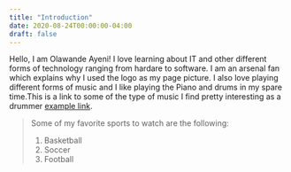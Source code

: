 ```yaml
---
title: "Introduction"
date: 2020-08-24T00:00:00-04:00
draft: false
---
```


Hello, I am Olawande Ayeni!
I love learning about IT and other different forms of technology ranging from hardare to software. I am an arsenal fan which explains why I used the  logo as my page picture. I also love playing different forms of music and I like playing the Piano and drums in my spare time.This is a link to some of the type of music I find pretty interesting as a drummer <a href= "https://www.youtube.com/watch?v=Jd1X5JWaGgQ" title="drummer"> example link</a>.

<blockquote>
Some of my favorite sports to watch are the following:
<ol>
  <li>Basketball</li>
  <li>Soccer</li>
  <li>Football</li>
</ol>
</blockquote>
